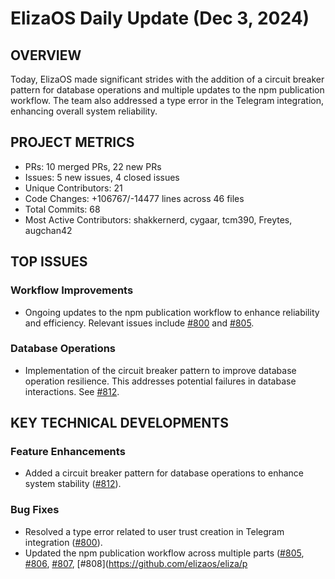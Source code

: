 # ElizaOS Daily Update (Dec 3, 2024)

## OVERVIEW 
Today, ElizaOS made significant strides with the addition of a circuit breaker pattern for database operations and multiple updates to the npm publication workflow. The team also addressed a type error in the Telegram integration, enhancing overall system reliability.

## PROJECT METRICS
- PRs: 10 merged PRs, 22 new PRs
- Issues: 5 new issues, 4 closed issues
- Unique Contributors: 21
- Code Changes: +106767/-14477 lines across 46 files
- Total Commits: 68
- Most Active Contributors: shakkernerd, cygaar, tcm390, Freytes, augchan42

## TOP ISSUES
### Workflow Improvements
- Ongoing updates to the npm publication workflow to enhance reliability and efficiency. Relevant issues include [#800](https://github.com/elizaos/eliza/issues/800) and [#805](https://github.com/elizaos/eliza/issues/805).

### Database Operations
- Implementation of the circuit breaker pattern to improve database operation resilience. This addresses potential failures in database interactions. See [#812](https://github.com/elizaos/eliza/issues/812).

## KEY TECHNICAL DEVELOPMENTS
### Feature Enhancements
- Added a circuit breaker pattern for database operations to enhance system stability ([#812](https://github.com/elizaos/eliza/pull/812)).

### Bug Fixes
- Resolved a type error related to user trust creation in Telegram integration ([#800](https://github.com/elizaos/eliza/pull/800)).
- Updated the npm publication workflow across multiple parts ([#805](https://github.com/elizaos/eliza/pull/805), [#806](https://github.com/elizaos/eliza/pull/806), [#807](https://github.com/elizaos/eliza/pull/807), [#808](https://github.com/elizaos/eliza/p